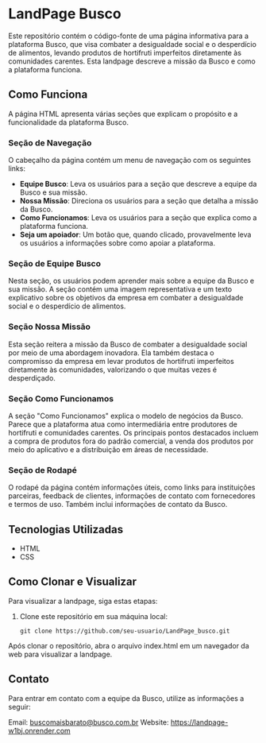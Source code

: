 # LandPage Busco

Este repositório contém o código-fonte de uma página informativa para a plataforma Busco, que visa combater a desigualdade social e o desperdício de alimentos, levando produtos de hortifruti imperfeitos diretamente às comunidades carentes. Esta landpage descreve a missão da Busco e como a plataforma funciona.

## Como Funciona

A página HTML apresenta várias seções que explicam o propósito e a funcionalidade da plataforma Busco.

### Seção de Navegação

O cabeçalho da página contém um menu de navegação com os seguintes links:

- **Equipe Busco**: Leva os usuários para a seção que descreve a equipe da Busco e sua missão.
- **Nossa Missão**: Direciona os usuários para a seção que detalha a missão da Busco.
- **Como Funcionamos**: Leva os usuários para a seção que explica como a plataforma funciona.
- **Seja um apoiador**: Um botão que, quando clicado, provavelmente leva os usuários a informações sobre como apoiar a plataforma.

### Seção de Equipe Busco

Nesta seção, os usuários podem aprender mais sobre a equipe da Busco e sua missão. A seção contém uma imagem representativa e um texto explicativo sobre os objetivos da empresa em combater a desigualdade social e o desperdício de alimentos.

### Seção Nossa Missão

Esta seção reitera a missão da Busco de combater a desigualdade social por meio de uma abordagem inovadora. Ela também destaca o compromisso da empresa em levar produtos de hortifruti imperfeitos diretamente às comunidades, valorizando o que muitas vezes é desperdiçado.

### Seção Como Funcionamos

A seção "Como Funcionamos" explica o modelo de negócios da Busco. Parece que a plataforma atua como intermediária entre produtores de hortifruti e comunidades carentes. Os principais pontos destacados incluem a compra de produtos fora do padrão comercial, a venda dos produtos por meio do aplicativo e a distribuição em áreas de necessidade.

### Seção de Rodapé

O rodapé da página contém informações úteis, como links para instituições parceiras, feedback de clientes, informações de contato com fornecedores e termos de uso. Também inclui informações de contato da Busco.

## Tecnologias Utilizadas

- HTML
- CSS

## Como Clonar e Visualizar

Para visualizar a landpage, siga estas etapas:

1. Clone este repositório em sua máquina local:
   ```shell
   git clone https://github.com/seu-usuario/LandPage_busco.git
Após clonar o repositório, abra o arquivo index.html em um navegador da web para visualizar a landpage.

## Contato
Para entrar em contato com a equipe da Busco, utilize as informações a seguir:

Email: buscomaisbarato@busco.com.br
Website: https://landpage-w1bj.onrender.com
